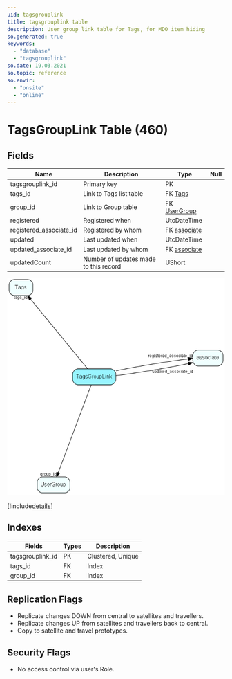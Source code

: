 ```yaml
---
uid: tagsgrouplink
title: tagsgrouplink table
description: User group link table for Tags, for MDO item hiding
so.generated: true
keywords:
  - "database"
  - "tagsgrouplink"
so.date: 19.03.2021
so.topic: reference
so.envir:
  - "onsite"
  - "online"
---
```


# TagsGroupLink Table (460)

## Fields

| Name | Description | Type | Null |
|------|-------------|------|:----:|
|tagsgrouplink\_id|Primary key|PK| |
|tags\_id|Link to Tags list table|FK [Tags](Tags.md)| |
|group\_id|Link to Group table|FK [UserGroup](UserGroup.md)| |
|registered|Registered when|UtcDateTime| |
|registered\_associate\_id|Registered by whom|FK [associate](associate.md)| |
|updated|Last updated when|UtcDateTime| |
|updated\_associate\_id|Last updated by whom|FK [associate](associate.md)| |
|updatedCount|Number of updates made to this record|UShort| |


![TagsGroupLink table relationship diagram](media\TagsGroupLink.png)

[!include[details](./includes/TagsGroupLink.md)]

## Indexes

| Fields | Types | Description |
|--------|-------|-------------|
|tagsgrouplink\_id |PK |Clustered, Unique |
|tags\_id |FK |Index |
|group\_id |FK |Index |

## Replication Flags

* Replicate changes DOWN from central to satellites and travellers.
* Replicate changes UP from satellites and travellers back to central.
* Copy to satellite and travel prototypes.

## Security Flags

* No access control via user's Role.

